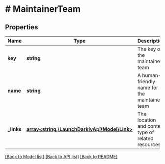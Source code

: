 # # MaintainerTeam

## Properties

Name | Type | Description | Notes
------------ | ------------- | ------------- | -------------
**key** | **string** | The key of the maintainer team | [optional]
**name** | **string** | A human-friendly name for the maintainer team | [optional]
**_links** | [**array<string,\LaunchDarklyApi\Model\Link>**](Link.md) | The location and content type of related resources | [optional]

[[Back to Model list]](../../README.md#models) [[Back to API list]](../../README.md#endpoints) [[Back to README]](../../README.md)
